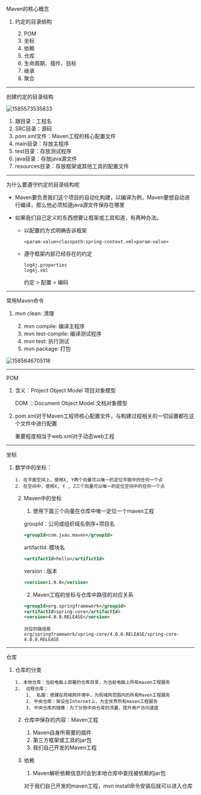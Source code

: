 Maven的核心概念

1. 约定的目录结构

 	2. POM
 	3. 坐标
 	4. 依赖
 	5. 仓库
 	6. 生命周期、插件、目标
 	7. 继承
 	8. 聚合



----------

创建约定的目录结构

![1585573535833](C:\Users\hl2333\AppData\Roaming\Typora\typora-user-images\1585573535833.png)

1. 跟目录：工程名
2. SRC目录：源码
3. pom.xml文件：Maven工程的核心配置文件
4. main目录：存放主程序
5. test目录：存放测试程序
6. java目录：存放java源文件
7. resources目录：存放框架或其他工具的配置文件

-------------

为什么要遵守约定的目录结构呢

 * Maven要负责我们这个项目的自动化构建，以编译为例，Maven要想自动进行编译，那么他必须知道java源文件保存在哪里

 * 如果我们自己定义的东西想要让框架或工具知道，有两种办法。

    * 以配置的方式明确告诉框架

      ```
      <param-value>classpath:spring-context.xml<param-value>
      ```

   * 遵守框架内部已经存在的约定

     ```
     log4j.properties
     log4j.xml
     ```

     约定 > 配置 > 编码



-------------------------

常用Maven命令

1. mvn clean: 清理

 	2. mvn compile: 编译主程序
 	3. mvn test-compile: 编译测试程序
 	4. mvn test: 执行测试
 	5. mvn package:  打包

![1585646705118](C:\Users\hl2333\AppData\Roaming\Typora\typora-user-images\1585646705118.png)

-------------------------------

POM

 1. 含义：Project Object Model 项目对象模型

    DOM ：Document Object Model 文档对象模型

 2. pom.xml对于Maven工程师核心配置文件，与构建过程相关的一切设置都在这个文件中进行配置

    重要程度相当于web.xml对于动态web工程

--------------

坐标

 1. 数学中的坐标：

     	1. 在平面空间上，使用X, Y两个向量可以唯一的定位平面中的任何一个点
     	2. 在空间中，使用X, Y , Z三个向量可以唯一的定位空间中的任何一个点

	2. Maven中的坐标

    	1. 使用下面三个向量在仓库中唯一定位一个maven工程

        groupId：公司或组织域名倒序+项目名

        ```xml
        <groupId>com.jxau.maven</groupId>
        ```

        artifactId: 模块名

        ```xml
        <artifactId>hello</artifictId>
        ```

        version : 版本

        ```xml
        <version>1.0.0</version>
        ```

    	2. Maven工程的坐标与仓库中路径的对应关系

        ```xml
        <groupId>org.springframework</groupid>
        <artifactId>spring-core</artifactId>
        <version>4.0.0.RELEASE</version>
        ```

        ```
        对应的路径是
        org/springframework/spring-core/4.0.0.RELEASE/spring-core-4.0.0.RELEASE
        ```



-----------------

仓库

 1. 仓库的分类

     	1. 本地仓库：当前电脑上部署的仓库目录，为当前电脑上所有maven工程服务
     	2.  远程仓库： 
          	1.  私服：搭建在局域网环境中，为局域网范围内的所有Maven工程服务
          	2. 中央仓库：架设在Internet上，为全世界所有maven工程服务
          	3. 中央仓库的镜像：为了分担中央仓库的流量，提升用户访问速度

	2. 仓库中保存的内容：Maven工程

    	1. Maven自身所需要的插件
    	2. 第三方框架或工具的jar包
    	3. 我们自己开发的Maven工程

	3. 依赖

    	1. Maven解析依赖信息时会到本地仓库中查找被依赖的jar包

        对于我们自己开发的maven工程，mvn install命令安装后就可以进入仓库